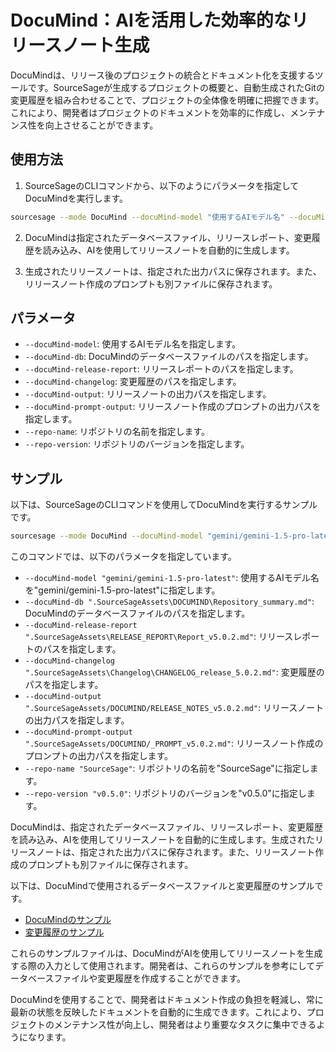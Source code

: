 
# DocuMind：AIを活用した効率的なリリースノート生成

DocuMindは、リリース後のプロジェクトの統合とドキュメント化を支援するツールです。SourceSageが生成するプロジェクトの概要と、自動生成されたGitの変更履歴を組み合わせることで、プロジェクトの全体像を明確に把握できます。これにより、開発者はプロジェクトのドキュメントを効率的に作成し、メンテナンス性を向上させることができます。

## 使用方法

1. SourceSageのCLIコマンドから、以下のようにパラメータを指定してDocuMindを実行します。

```bash
sourcesage --mode DocuMind --docuMind-model "使用するAIモデル名" --docuMind-db "DocuMindのデータベースファイルのパス" --docuMind-release-report "リリースレポートのパス" --docuMind-changelog "変更履歴のパス" --docuMind-output "リリースノートの出力パス" --docuMind-prompt-output "リリースノート作成のプロンプト" --repo-name "リポジトリの名前" --repo-version "リポジトリのバージョン"
```

2. DocuMindは指定されたデータベースファイル、リリースレポート、変更履歴を読み込み、AIを使用してリリースノートを自動的に生成します。

3. 生成されたリリースノートは、指定された出力パスに保存されます。また、リリースノート作成のプロンプトも別ファイルに保存されます。

## パラメータ

- `--docuMind-model`: 使用するAIモデル名を指定します。
- `--docuMind-db`: DocuMindのデータベースファイルのパスを指定します。
- `--docuMind-release-report`: リリースレポートのパスを指定します。
- `--docuMind-changelog`: 変更履歴のパスを指定します。
- `--docuMind-output`: リリースノートの出力パスを指定します。
- `--docuMind-prompt-output`: リリースノート作成のプロンプトの出力パスを指定します。
- `--repo-name`: リポジトリの名前を指定します。
- `--repo-version`: リポジトリのバージョンを指定します。

## サンプル

以下は、SourceSageのCLIコマンドを使用してDocuMindを実行するサンプルです。

```bash
sourcesage --mode DocuMind --docuMind-model "gemini/gemini-1.5-pro-latest" --docuMind-db ".SourceSageAssets\DOCUMIND\Repository_summary.md" --docuMind-release-report ".SourceSageAssets\RELEASE_REPORT\Report_v5.0.2.md"  --docuMind-changelog ".SourceSageAssets\Changelog\CHANGELOG_release_5.0.2.md"  --docuMind-output ".SourceSageAssets/DOCUMIND/RELEASE_NOTES_v5.0.2.md"  --docuMind-prompt-output ".SourceSageAssets/DOCUMIND/_PROMPT_v5.0.2.md"  --repo-name "SourceSage" --repo-version "v0.5.0"
```

このコマンドでは、以下のパラメータを指定しています。

- `--docuMind-model "gemini/gemini-1.5-pro-latest"`: 使用するAIモデル名を"gemini/gemini-1.5-pro-latest"に指定します。
- `--docuMind-db ".SourceSageAssets\DOCUMIND\Repository_summary.md"`: DocuMindのデータベースファイルのパスを指定します。
- `--docuMind-release-report ".SourceSageAssets\RELEASE_REPORT\Report_v5.0.2.md"`: リリースレポートのパスを指定します。
- `--docuMind-changelog ".SourceSageAssets\Changelog\CHANGELOG_release_5.0.2.md"`: 変更履歴のパスを指定します。
- `--docuMind-output ".SourceSageAssets/DOCUMIND/RELEASE_NOTES_v5.0.2.md"`: リリースノートの出力パスを指定します。
- `--docuMind-prompt-output ".SourceSageAssets/DOCUMIND/_PROMPT_v5.0.2.md"`: リリースノート作成のプロンプトの出力パスを指定します。
- `--repo-name "SourceSage"`: リポジトリの名前を"SourceSage"に指定します。
- `--repo-version "v0.5.0"`: リポジトリのバージョンを"v0.5.0"に指定します。

DocuMindは、指定されたデータベースファイル、リリースレポート、変更履歴を読み込み、AIを使用してリリースノートを自動的に生成します。生成されたリリースノートは、指定された出力パスに保存されます。また、リリースノート作成のプロンプトも別ファイルに保存されます。

以下は、DocuMindで使用されるデータベースファイルと変更履歴のサンプルです。

- [DocuMindのサンプル](./SAMPLE/SAMPLE_DocuMind.md)
- [変更履歴のサンプル](./SAMPLE/SAMPLE_CHANGELOG_release_4.1.0.md)

これらのサンプルファイルは、DocuMindがAIを使用してリリースノートを生成する際の入力として使用されます。開発者は、これらのサンプルを参考にしてデータベースファイルや変更履歴を作成することができます。

DocuMindを使用することで、開発者はドキュメント作成の負担を軽減し、常に最新の状態を反映したドキュメントを自動的に生成できます。これにより、プロジェクトのメンテナンス性が向上し、開発者はより重要なタスクに集中できるようになります。